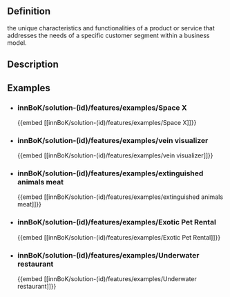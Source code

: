 
## Definition
the unique characteristics and functionalities of a product or service that addresses the needs of a specific customer segment within a business model.
## Description
## Examples
- ### innBoK/solution-(id)/features/examples/Space X
	{{embed [[innBoK/solution-(id)/features/examples/Space X]]}}
- ### innBoK/solution-(id)/features/examples/vein visualizer
	{{embed [[innBoK/solution-(id)/features/examples/vein visualizer]]}}
- ### innBoK/solution-(id)/features/examples/extinguished animals meat
	{{embed [[innBoK/solution-(id)/features/examples/extinguished animals meat]]}}
- ### innBoK/solution-(id)/features/examples/Exotic Pet Rental
	{{embed [[innBoK/solution-(id)/features/examples/Exotic Pet Rental]]}}
- ### innBoK/solution-(id)/features/examples/Underwater restaurant
	{{embed [[innBoK/solution-(id)/features/examples/Underwater restaurant]]}}













